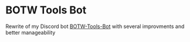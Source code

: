 # BOTW Tools Bot

Rewrite of my Discord bot [BOTW-Tools-Bot](https://github.com/ArchLeaders/BOTW-Tools-Bot) with several improvments and better manageability
